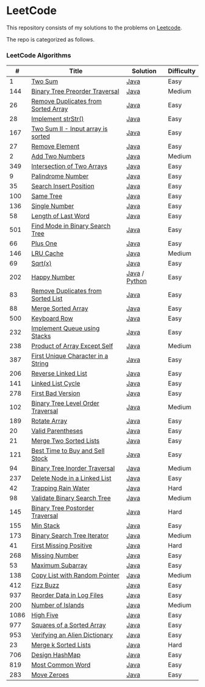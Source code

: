 LeetCode
========

This repository consists of my solutions to the problems on [Leetcode](https://leetcode.com/problems).

The repo is categorized as follows.

### LeetCode Algorithms

| # | Title | Solution | Difficulty |
|---| ----- | -------- | ---------- |
|1|[Two Sum](https://leetcode.com/problems/two-sum/) | [Java](./Algorithms/java/src/twoSum/TwoSum.java)|Easy|
|144|[Binary Tree Preorder Traversal](https://leetcode.com/problems/binary-tree-preorder-traversal/) | [Java](./Algorithms/java/src/binaryTreePreorderTraversal/BinaryTreePreorderTraversal.java)|Medium|
|26|[Remove Duplicates from Sorted Array](https://leetcode.com/problems/remove-duplicates-from-sorted-array/) | [Java](./Algorithms/java/src/removeduplicatesfromsortedarray/Solution.java)|Easy|
|28|[Implement strStr()](https://leetcode.com/problems/implement-strstr/) | [Java](./Algorithms/java/src/implementstrStr/Solution.java) |Easy|
|167|[Two Sum II - Input array is sorted](https://leetcode.com/problems/two-sum-ii-input-array-is-sorted/) | [Java](./Algorithms/java/src/twoSumII/Solution.java) |Easy|
|27|[Remove Element](https://leetcode.com/problems/remove-element/) | [Java](./Algorithms/java/src/removeelement/Solution.java) |Easy|
|2|[Add Two Numbers](https://leetcode.com/problems/add-two-numbers/) | [Java](./Algorithms/java/src/addtwonumbers/Solution.java) |Medium|
|349|[Intersection of Two Arrays](https://leetcode.com/problems/intersection-of-two-arrays/) | [Java](./Algorithms/java/src/intersectionoftwoarrays/Solution.java) |Easy|
|9|[Palindrome Number](https://leetcode.com/problems/palindrome-number/) | [Java](./Algorithms/java/src/palindromenumber/Solution.java) |Easy|
|35|[Search Insert Position](https://leetcode.com/problems/search-insert-position/) | [Java](./Algorithms/java/src/searchinsertposition/Solution.java) |Easy|
|100|[Same Tree](https://leetcode.com/problems/same-tree/) | [Java](./Algorithms/java/src/sametree/Solution.java) |Easy|
|136|[Single Number](https://leetcode.com/problems/single-number/) | [Java](./Algorithms/java/src/singlenumber/Solution.java) |Easy|
|58|[Length of Last Word](https://leetcode.com/problems/length-of-last-word/) | [Java](./Algorithms/java/src/lengthoflastword/Solution.java) |Easy|
|501|[Find Mode in Binary Search Tree](https://leetcode.com/problems/find-mode-in-binary-search-tree/) | [Java](./Algorithms/java/src/findmodeinbst/Solution.java) |Easy|
|66|[Plus One](https://leetcode.com/problems/plus-one/) | [Java](./Algorithms/java/src/plusone/Solution.java) |Easy|
|146|[LRU Cache](https://leetcode.com/problems/lru-cache/) | [Java](./Algorithms/java/src/lrucache/LRUCache.java) |Medium|
|69|[Sqrt(x)](https://leetcode.com/problems/sqrtx/) | [Java](./Algorithms/java/src/sqrtx/Solution.java) |Easy|
|202|[Happy Number](https://leetcode.com/problems/happy-number/) | [Java](./Algorithms/java/src/happynumber/Solution.java) / [Python](./Algorithms/python/happynumber/happy_number.py) |Easy|
|83|[Remove Duplicates from Sorted List](https://leetcode.com/problems/remove-duplicates-from-sorted-list/) | [Java](./Algorithms/java/src/removedupsfromsortedlist/Solution.java) |Easy|
|88|[Merge Sorted Array](https://leetcode.com/problems/merge-sorted-array/) | [Java](./Algorithms/java/src/mergesortedarray/Solution.java) |Easy|
|500|[Keyboard Row](https://leetcode.com/problems/keyboard-row/) | [Java](./Algorithms/java/src/keyboardrow/Solution.java) |Easy|
|232|[Implement Queue using Stacks](https://leetcode.com/problems/implement-queue-using-stacks/) | [Java](./Algorithms/java/src/implementqueueusingstacks/MyQueue.java) |Easy|
|238|[Product of Array Except Self](https://leetcode.com/problems/product-of-array-except-self/) | [Java](./Algorithms/java/src/productofarrayexceptself/Solution.java) |Medium|
|387|[First Unique Character in a String](https://leetcode.com/problems/first-unique-character-in-a-string/) | [Java](./Algorithms/java/src/firstuniquecharacterinastring/Solution.java) |Easy|
|206|[Reverse Linked List](https://leetcode.com/problems/reverse-linked-list/) | [Java](./Algorithms/java/src/reverselinkedlist/Solution.java) |Easy|
|141|[Linked List Cycle](https://leetcode.com/problems/linked-list-cycle/) | [Java](./Algorithms/java/src/linkedlistcycle/Solution.java) |Easy|
|278|[First Bad Version](https://leetcode.com/problems/first-bad-version/) | [Java](./Algorithms/java/src/firstbadversion/Solution.java) |Easy|
|102|[Binary Tree Level Order Traversal](https://leetcode.com/problems/binary-tree-level-order-traversal/) | [Java](./Algorithms/java/src/binarylevelordertraversal/Solution.java) |Medium|
|189|[Rotate Array](https://leetcode.com/problems/rotate-array/) | [Java](./Algorithms/java/src/rotatearray/Solution.java) |Easy|
|20|[Valid Parentheses](https://leetcode.com/problems/valid-parentheses/) | [Java](./Algorithms/java/src/validparentheses/Solution.java) |Easy|
|21|[Merge Two Sorted Lists](https://leetcode.com/problems/merge-two-sorted-lists/) | [Java](./Algorithms/java/src/mergetwosortedlists/Solution.java) |Easy|
|121|[Best Time to Buy and Sell Stock](https://leetcode.com/problems/best-time-to-buy-and-sell-stock/) | [Java](./Algorithms/java/src/buyandsellstock/Solution.java) |Easy|
94|[Binary Tree Inorder Traversal](https://leetcode.com/problems/binary-tree-inorder-traversal/) | [Java](./Algorithms/java/src/binarytreeinordertraversal/IterativeSolution.java)|Medium|
237|[Delete Node in a Linked List](https://leetcode.com/problems/delete-node-in-a-linked-list/) | [Java](./Algorithms/java/src/deletenodeinlinkedlist/Solution.java)|Easy|
42|[Trapping Rain Water](https://leetcode.com/problems/trapping-rain-water/) | [Java](./Algorithms/java/src/trappingrainwater/Solution.java)|Hard|
98|[Validate Binary Search Tree](https://leetcode.com/problems/validate-binary-search-tree/) | [Java](./Algorithms/java/src/validatebst/Solution.java)|Medium|
145|[Binary Tree Postorder Traversal](https://leetcode.com/problems/binary-tree-postorder-traversal/) | [Java](./Algorithms/java/src/binarytreepostordertraversal/IterativeSolution.java)|Hard|
155|[Min Stack](https://leetcode.com/problems/min-stack/) | [Java](./Algorithms/java/src/minstack/MinStack.java)|Easy|
173|[Binary Search Tree Iterator](https://leetcode.com/problems/binary-search-tree-iterator/) | [Java](./Algorithms/java/src/binarysearchtreeiterator/BSTIterator.java)|Medium|
41|[First Missing Positive](https://leetcode.com/problems/first-missing-positive/) | [Java](./Algorithms/java/src/firstmissingpositive/Solution.java)|Hard|
268|[Missing Number](https://leetcode.com/problems/missing-number/) | [Java](./Algorithms/java/src/missingnumber/Solution.java)|Easy|
53|[Maximum Subarray](https://leetcode.com/problems/maximum-subarray/) | [Java](./Algorithms/java/src/maximumsubarray/Solution.java)|Easy|
138|[Copy List with Random Pointer](https://leetcode.com/problems/copy-list-with-random-pointer/) | [Java](./Algorithms/java/src/copylistwithrandompointers/Solution.java)|Medium|
412|[Fizz Buzz](https://leetcode.com/problems/fizz-buzz/) | [Java](./Algorithms/java/src/fizbuzz/Solution.java)|Easy|
937|[Reorder Data in Log Files](https://leetcode.com/problems/reorder-data-in-log-files/) | [Java](./Algorithms/java/src/reorderlogfiles/Solution.java)|Easy|
200|[Number of Islands](https://leetcode.com/problems/number-of-islands/) | [Java](./Algorithms/java/src/numberofislands/Solution.java)|Medium|
1086|[High Five](https://leetcode.com/problems/high-five/) | [Java](./Algorithms/java/src/highfive/Solution.java)|Easy|
977|[Squares of a Sorted Array](https://leetcode.com/problems/squares-of-a-sorted-array/) | [Java](./Algorithms/java/src/squaresofsortedarray/Solution.java)|Easy|
953|[Verifying an Alien Dictionary](https://leetcode.com/problems/verifying-an-alien-dictionary/) | [Java](./Algorithms/java/src/verifyingaliendictionary/Solution.java)|Easy|
23|[Merge k Sorted Lists](https://leetcode.com/problems/merge-k-sorted-lists/) | [Java](./Algorithms/java/src/mergeksortedlists/Solution.java)|Hard|
706|[Design HashMap](https://leetcode.com/problems/design-hashmap/) | [Java](./Algorithms/java/src/designhashmap/efficient/MyHashMap.java)|Easy|
819|[Most Common Word](https://leetcode.com/problems/most-common-word/) | [Java](./Algorithms/java/src/mostcommonword/Solution.java)|Easy|
283|[Move Zeroes](https://leetcode.com/problems/move-zeroes/) | [Java](./Algorithms/java/src/movezeroes/Solution.java)|Easy|